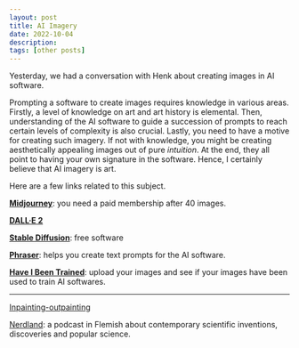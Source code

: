 ```yaml
---
layout: post
title: AI Imagery
date: 2022-10-04
description:
tags: [other posts]
---
```


Yesterday, we had a conversation with Henk about creating images in AI software.

Prompting a software to create images requires knowledge in various areas. Firstly, a level of knowledge on art and art history is elemental. Then, understanding of the AI software to guide a succession of prompts to reach certain levels of complexity is also crucial. Lastly, you need to have a motive for creating such imagery. If not with knowledge, you might be creating aesthetically appealing images out of pure _intuition_. At the end, they all point to having your own signature in the software. Hence, I certainly believe that AI imagery is art.

Here are a few links related to this subject.

**[Midjourney](https://www.midjourney.com/)**: you need a paid membership after 40 images.

**[DALL·E 2](https://openai.com/dall-e-2/)**

**[Stable Diffusion](https://stability.ai/)**: free software

**[Phraser](https://phraser.tech/)**: helps you create text prompts for the AI software.

**[Have I Been Trained](https://haveibeentrained.com/)**: upload your images and see if your images have been used to train AI softwares.

---
[Inpainting-outpainting](https://petapixel.com/2022/06/28/photographer-successfully-uses-dall-e-2-ai-to-edit-his-photos/)

[Nerdland](https://nerdland.be/): a podcast in Flemish about contemporary scientific inventions, discoveries and popular science.